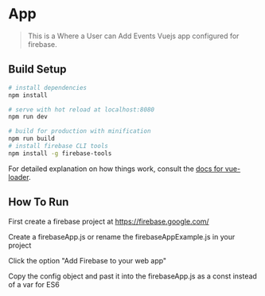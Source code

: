 # App

> This is a Where a User can Add Events Vuejs app configured for firebase.



## Build Setup

``` bash
# install dependencies
npm install

# serve with hot reload at localhost:8080
npm run dev

# build for production with minification
npm run build
# install firebase CLI tools
npm install -g firebase-tools
```

For detailed explanation on how things work, consult the [docs for vue-loader](http://vuejs.github.io/vue-loader).

## How To Run
First create a firebase project at https://firebase.google.com/

Create a firebaseApp.js or rename the firebaseAppExample.js in your project

Click the option "Add Firebase to your web app"

Copy the config object and past it into the firebaseApp.js as a const instead of a var for ES6
